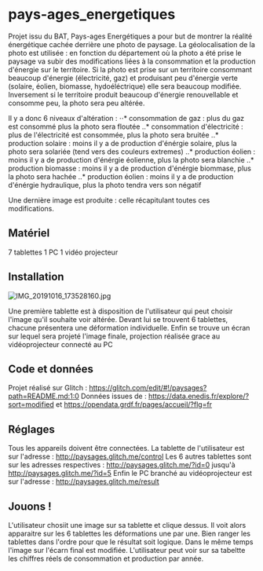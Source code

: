 # pays-ages_energetiques

Projet issu du BAT, Pays-ages Energétiques a pour but de montrer la réalité énergétique cachée derrière une photo de paysage. 
La géolocalisation de la photo est utilisée : en fonction du département où la photo a été prise le paysage va subir des modifications liées à la consommation et la production d'énergie sur le territoire. Si la photo est prise sur un territoire consommant beaucoup d'énergie (électricité, gaz) et produisant peu d'énergie verte (solaire, éolien, biomasse, hydoéléctrique) elle sera beaucoup modifiée. Inversement si le territoire produit beaucoup d'énergie renouvellable et consomme peu, la photo sera peu altérée. 

Il y a donc 6 niveaux d'altération : 
⋅⋅* consommation de gaz : plus du gaz est consommé plus la photo sera floutée 
..* consommation d'électricité : plus de l'électricité est consommée, plus la photo sera bruitée
..* production solaire : moins il y a de production d'énérgie solaire, plus la photo sera solariée (tend vers des couleurs extremes)
..* production éolien : moins il y a de production d'énérgie éolienne, plus la photo sera blanchie 
..* production biomasse : moins il y a de production d'énérgie biommase, plus la photo sera hachée
..* production éolien : moins il y a de production d'énérgie hydraulique, plus la photo tendra vers son négatif

Une dernière image est produite : celle récapitulant toutes ces modifications. 

## Matériel 
7 tablettes 
1 PC 
1 vidéo projecteur 

## Installation 
![IMG_20191016_173528160.jpg](https://photos.erasme.org/images/2019/10/18/IMG_20191016_173528160.jpg) 

Une première tablette est à disposition de l'utilisateur qui peut choisir l'image qu'il souhaite voir altérée. 
Devant lui se trouvent 6 tablettes, chacune présentera une déformation individuelle. 
Enfin se trouve un écran sur lequel sera projeté l'image finale, projection réalisée grace au vidéoprojecteur connecté au PC

## Code et données
Projet réalisé sur Glitch : https://glitch.com/edit/#!/paysages?path=README.md:1:0 
Données issues de : https://data.enedis.fr/explore/?sort=modified et https://opendata.grdf.fr/pages/accueil/?flg=fr

## Réglages
Tous les appareils doivent être connectées. 
La tablette de l'utilisateur est sur l'adresse : http://paysages.glitch.me/control
Les 6 autres tablettes sont sur les adresses respectives : http://paysages.glitch.me/?id=0 jusqu'à http://paysages.glitch.me/?id=5
Enfin le PC branché au vidéoprojecteur est sur l'adresse : http://paysages.glitch.me/result

## Jouons ! 
L'utilisateur chosiit une image sur sa tablette et clique dessus. Il voit alors apparaitre sur les 6 tablettes les déformations une par une. Bien ranger les tablettes dans l'ordre pour que le résultat soit logique. Dans le même temps l'image sur l'écarn final est modifiée. L'utilisateur peut voir sur sa tabeltte les chiffres réels de consommation et production par année. 

